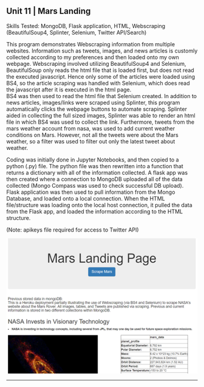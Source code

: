 ## Unit 11 | Mars Landing

Skills Tested: MongoDB, Flask application, HTML, Webscraping (BeautifulSoup4, Splinter, Selenium, Twitter API/Search)

This program demonstrates Webscraping information from multiple websites.  Information such as tweets, images, and news articles is customly collected according to my preferences and then loaded onto my own webpage.  Webscraping involved utilizing BeautifulSoup4 and Selenium, 
BeautifulSoup only reads the html file that is loaded first, but does not read the executed javascript.  Hence only some of the articles were loaded using BS4, so the article scraping was handled with Selenium, which does read the javascript after it is executed in the html page.  
BS4 was then used to read the html file that Selenium created.  In addition to news articles, images/links were scraped using Splinter, this program automatically clicks the webpage buttons to automate scraping.  Splinter aided in collecting the full sized images, Splinter was able to render 
an html file in which BS4 was used to collect the link.  Furthermore, tweets from the mars weather account from nasa, was used to add current weather conditions on Mars.  However, not all the tweets were about the Mars weather, so a filter was used to filter out only the latest tweet about weather.

Coding was initially done in Jupyter Notebooks, and then copied to a python (.py) file.  The python file was then rewritten into a function that returns a dictionary with all of the information collected.  A flask app was then created where a connection to MongoDB uploaded all of the data collected 
(Mongo Compass was used to check successful DB upload).  Flask application was then used to pull information from the Mongo Database, and loaded onto a local connection.  When the HTML file/structure was loading onto the local host connection, it pulled the data from the Flask app, and loaded the information 
according to the HTML structure. 

(Note: apikeys file required for access to Twitter API)


![](images/Capture1.png)
__________________________________________________________________________________________________________________________________________

